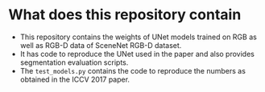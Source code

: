 # What does this repository contain

* This repository contains the weights of UNet models trained on RGB as well as RGB-D data of SceneNet RGB-D dataset.
* It has code to reproduce the UNet used in the paper and also provides segmentation evaluation scripts.
* The `test_models.py` contains the code to reproduce the numbers as obtained in the ICCV 2017 paper. 
